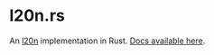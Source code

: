# l20n.rs

An [l20n][] implementation in Rust. [Docs available here][docs].

[l20n]: http://l20n.org
[docs]: http://seanmonstar.github.io/l20n.rs
